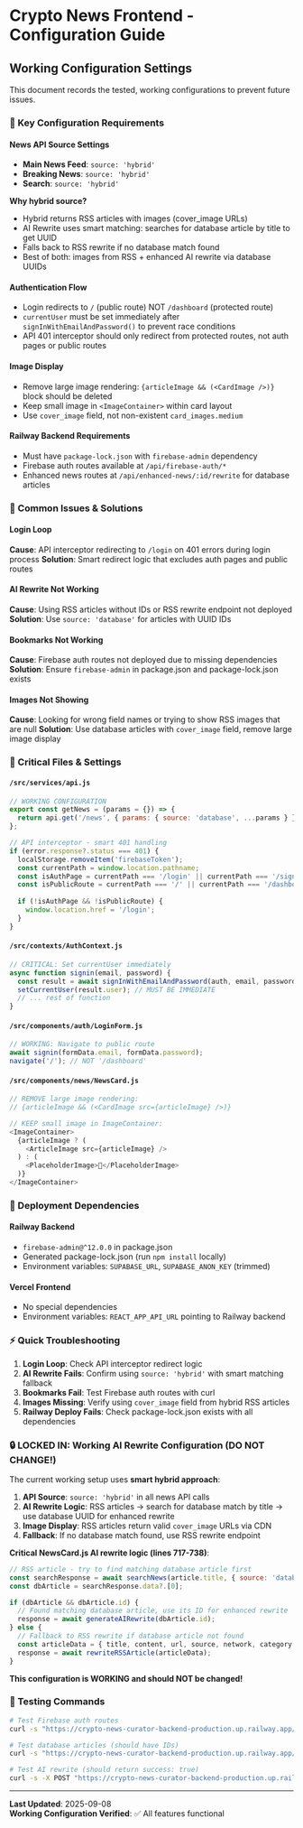# Crypto News Frontend - Configuration Guide

## Working Configuration Settings

This document records the tested, working configurations to prevent future issues.

### 🔑 Key Configuration Requirements

#### News API Source Settings
- **Main News Feed**: `source: 'hybrid'` 
- **Breaking News**: `source: 'hybrid'`
- **Search**: `source: 'hybrid'`

**Why hybrid source?**
- Hybrid returns RSS articles with images (cover_image URLs)
- AI Rewrite uses smart matching: searches for database article by title to get UUID
- Falls back to RSS rewrite if no database match found
- Best of both: images from RSS + enhanced AI rewrite via database UUIDs

#### Authentication Flow
- Login redirects to `/` (public route) NOT `/dashboard` (protected route)
- `currentUser` must be set immediately after `signInWithEmailAndPassword()` to prevent race conditions
- API 401 interceptor should only redirect from protected routes, not auth pages or public routes

#### Image Display
- Remove large image rendering: `{articleImage && (<CardImage />)}` block should be deleted
- Keep small image in `<ImageContainer>` within card layout
- Use `cover_image` field, not non-existent `card_images.medium`

#### Railway Backend Requirements
- Must have `package-lock.json` with `firebase-admin` dependency
- Firebase auth routes available at `/api/firebase-auth/*`
- Enhanced news routes at `/api/enhanced-news/:id/rewrite` for database articles

### 🚨 Common Issues & Solutions

#### Login Loop
**Cause**: API interceptor redirecting to `/login` on 401 errors during login process
**Solution**: Smart redirect logic that excludes auth pages and public routes

#### AI Rewrite Not Working  
**Cause**: Using RSS articles without IDs or RSS rewrite endpoint not deployed
**Solution**: Use `source: 'database'` for articles with UUID IDs

#### Bookmarks Not Working
**Cause**: Firebase auth routes not deployed due to missing dependencies
**Solution**: Ensure `firebase-admin` in package.json and package-lock.json exists

#### Images Not Showing
**Cause**: Looking for wrong field names or trying to show RSS images that are null
**Solution**: Use database articles with `cover_image` field, remove large image display

### 📁 Critical Files & Settings

#### `/src/services/api.js`
```javascript
// WORKING CONFIGURATION
export const getNews = (params = {}) => {
  return api.get('/news', { params: { source: 'database', ...params } });
};

// API interceptor - smart 401 handling
if (error.response?.status === 401) {
  localStorage.removeItem('firebaseToken');
  const currentPath = window.location.pathname;
  const isAuthPage = currentPath === '/login' || currentPath === '/signup';
  const isPublicRoute = currentPath === '/' || currentPath === '/dashboard';
  
  if (!isAuthPage && !isPublicRoute) {
    window.location.href = '/login';
  }
}
```

#### `/src/contexts/AuthContext.js`
```javascript
// CRITICAL: Set currentUser immediately
async function signin(email, password) {
  const result = await signInWithEmailAndPassword(auth, email, password);
  setCurrentUser(result.user); // MUST BE IMMEDIATE
  // ... rest of function
}
```

#### `/src/components/auth/LoginForm.js`  
```javascript
// WORKING: Navigate to public route
await signin(formData.email, formData.password);
navigate('/'); // NOT '/dashboard'
```

#### `/src/components/news/NewsCard.js`
```javascript
// REMOVE large image rendering:
// {articleImage && (<CardImage src={articleImage} />)}

// KEEP small image in ImageContainer:
<ImageContainer>
  {articleImage ? (
    <ArticleImage src={articleImage} />
  ) : (
    <PlaceholderImage>📰</PlaceholderImage>
  )}
</ImageContainer>
```

### 🔄 Deployment Dependencies

#### Railway Backend
- `firebase-admin@^12.0.0` in package.json
- Generated package-lock.json (run `npm install` locally)
- Environment variables: `SUPABASE_URL`, `SUPABASE_ANON_KEY` (trimmed)

#### Vercel Frontend  
- No special dependencies
- Environment variables: `REACT_APP_API_URL` pointing to Railway backend

### ⚡ Quick Troubleshooting

1. **Login Loop**: Check API interceptor redirect logic
2. **AI Rewrite Fails**: Confirm using `source: 'hybrid'` with smart matching fallback
3. **Bookmarks Fail**: Test Firebase auth routes with curl  
4. **Images Missing**: Verify using `cover_image` field from hybrid RSS articles
5. **Railway Deploy Fails**: Check package-lock.json exists with all dependencies

### 🔒 LOCKED IN: Working AI Rewrite Configuration (DO NOT CHANGE!)

The current working setup uses **smart hybrid approach**:

1. **API Source**: `source: 'hybrid'` in all news API calls
2. **AI Rewrite Logic**: RSS articles → search for database match by title → use database UUID for enhanced rewrite
3. **Image Display**: RSS articles return valid `cover_image` URLs via CDN
4. **Fallback**: If no database match found, use RSS rewrite endpoint

**Critical NewsCard.js AI rewrite logic (lines 717-738)**:
```javascript
// RSS article - try to find matching database article first  
const searchResponse = await searchNews(article.title, { source: 'database', limit: 1 });
const dbArticle = searchResponse.data?.[0];

if (dbArticle && dbArticle.id) {
  // Found matching database article, use its ID for enhanced rewrite
  response = await generateAIRewrite(dbArticle.id);
} else {
  // Fallback to RSS rewrite if database article not found
  const articleData = { title, content, url, source, network, category };
  response = await rewriteRSSArticle(articleData);
}
```

**This configuration is WORKING and should NOT be changed!**

### 📝 Testing Commands

```bash
# Test Firebase auth routes
curl -s "https://crypto-news-curator-backend-production.up.railway.app/api/firebase-auth/verify-token" -X POST -H "Content-Type: application/json" -d '{"idToken":"test"}'

# Test database articles (should have IDs)
curl -s "https://crypto-news-curator-backend-production.up.railway.app/api/news?source=database&limit=1" | jq '.data[0].id'

# Test AI rewrite (should return success: true)
curl -s -X POST "https://crypto-news-curator-backend-production.up.railway.app/api/enhanced-news/[ARTICLE_ID]/rewrite" | jq '.success'
```

---

**Last Updated**: 2025-09-08  
**Working Configuration Verified**: ✅ All features functional